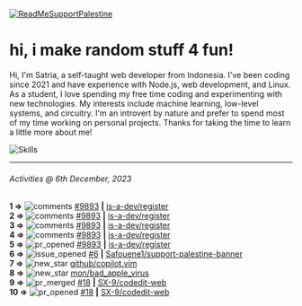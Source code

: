 [![ReadMeSupportPalestine](https://github.com/Safouene1/support-palestine-banner/blob/master/banner-support.svg)](https://github.com/Safouene1/support-palestine-banner)
# hi, i make random stuff 4 fun!

Hi, I'm Satria, a self-taught web developer from Indonesia. I've been coding since 2021 and have experience with Node.js, web development, and Linux. As a student, I love spending my free time coding and experimenting with new technologies. My interests include machine learning, low-level systems, and circuitry. I'm an introvert by nature and prefer to spend most of my time working on personal projects. Thanks for taking the time to learn a little more about me!

![Skills](https://skillicons.dev/icons?i=md,py,raspberrypi,replit,neovim,vercel,bash,express,vite,vue,firebase,linux,nodejs,vscode,github,twitter,ts,html,css,js,discord,git&theme=dark)

---

<!--RECENT_ACTIVITY:last_update-->
###### Activities @ 6th December, 2023
<!--RECENT_ACTIVITY:last_update_end-->

<!--RECENT_ACTIVITY:start-->
**1 =>** ![comments](https://cdn.jsdelivr.net/gh/Readme-Workflows/Readme-Icons@main/icons/octicons/Comment.svg) [#9893](https://github.com/is-a-dev/register/pull/9893#issuecomment-1842270600) **|** [is-a-dev/register](https://github.com/is-a-dev/register)<br>
**2 =>** ![comments](https://cdn.jsdelivr.net/gh/Readme-Workflows/Readme-Icons@main/icons/octicons/Comment.svg) [#9893](https://github.com/is-a-dev/register/pull/9893#issuecomment-1842186885) **|** [is-a-dev/register](https://github.com/is-a-dev/register)<br>
**3 =>** ![comments](https://cdn.jsdelivr.net/gh/Readme-Workflows/Readme-Icons@main/icons/octicons/Comment.svg) [#9893](https://github.com/is-a-dev/register/pull/9893#issuecomment-1842182157) **|** [is-a-dev/register](https://github.com/is-a-dev/register)<br>
**4 =>** ![comments](https://cdn.jsdelivr.net/gh/Readme-Workflows/Readme-Icons@main/icons/octicons/Comment.svg) [#9893](https://github.com/is-a-dev/register/pull/9893#issuecomment-1842179976) **|** [is-a-dev/register](https://github.com/is-a-dev/register)<br>
**5 =>** ![pr_opened](https://cdn.jsdelivr.net/gh/Readme-Workflows/Readme-Icons@main/icons/octicons/PullRequestOpened.svg) [#9893](https://github.com/is-a-dev/register/pull/9893) **|** [is-a-dev/register](https://github.com/is-a-dev/register)<br>
**6 =>** ![issue_opened](https://cdn.jsdelivr.net/gh/Readme-Workflows/Readme-Icons@main/icons/octicons/IssueOpened.svg) [#6](https://github.com/Safouene1/support-palestine-banner/issues/6) **|** [Safouene1/support-palestine-banner](https://github.com/Safouene1/support-palestine-banner)<br>
**7 =>** ![new_star](https://cdn.jsdelivr.net/gh/Readme-Workflows/Readme-Icons@main/icons/octicons/StarredRepositoryYellow.svg) [github/copilot.vim](https://github.com/github/copilot.vim)<br>
**8 =>** ![new_star](https://cdn.jsdelivr.net/gh/Readme-Workflows/Readme-Icons@main/icons/octicons/StarredRepositoryYellow.svg) [mon/bad_apple_virus](https://github.com/mon/bad_apple_virus)<br>
**9 =>** ![pr_merged](https://cdn.jsdelivr.net/gh/Readme-Workflows/Readme-Icons@main/icons/octicons/PullRequestMerged.svg) [#18](https://github.com/SX-9/codedit-web/pull/18) **|** [SX-9/codedit-web](https://github.com/SX-9/codedit-web)<br>
**10 =>** ![pr_opened](https://cdn.jsdelivr.net/gh/Readme-Workflows/Readme-Icons@main/icons/octicons/PullRequestOpened.svg) [#18](https://github.com/SX-9/codedit-web/pull/18) **|** [SX-9/codedit-web](https://github.com/SX-9/codedit-web)<br>
<!--RECENT_ACTIVITY:end-->
